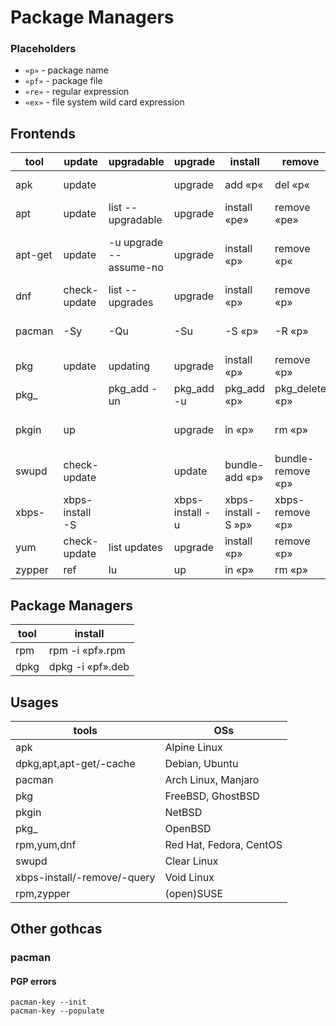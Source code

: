 # Package Managers

### Placeholders
- `«p»` - package name
- `«pf»` - package file
- `«re»` - regular expression
- `«ex»` - file system wild card expression

## Frontends
|tool|update|upgradable|upgrade|install|remove|prune|search|info|installed|
|---|---|---|---|---|---|---|---|---|---|
|apk|update||upgrade|add «p«|del «p«||search »re»|info »p»|info|
|apt|update|list --upgradable|upgrade|install «pe»|remove «pe»|autoremove|search «re»|show «p»|list --installed|
|apt-get|update|-u upgrade --assume-no|upgrade|install «p»|remove «p«|autoremove|apt-cache search «re»|apt-cache show «p»||
|dnf|check-update|list --upgrades|upgrade|install «p»|remove «p»|autoremove|search «ex»|info «p»|list --installed|
|pacman|-Sy|-Qu|-Su|-S «p»|-R «p»|-Rsn $(pacman -Qdtq)|-Ss «re»|-Qi «p»|-Qe|
|pkg|update|updating|upgrade|install «p»|remove «p»|autoremove|search «re»|info «p»|info|
|pkg_||pkg_add -un|pkg_add -u|pkg_add «p»|pkg_delete «p»|pkg_check|pkg_info -Q «re»|pkg_info «p»|pkg_info|
|pkgin|up||upgrade|in «p»|rm «p»|autoremove|se «re»|pkg-descr «p»|pkgin ls|
|swupd|check-update||update|bundle-add «p»|bundle-remove «p»|bundle-remove --orphans|search »re»|bundle-info «p»|bundle-list|
|xbps-|xbps-install -S||xbps-install -u|xbps-install -S »p»|xbps-remove «p»|xbps-remove -o|xbps-query -Rs «ex»|xbps-query -R «p»|xbps-query -l|
|yum|check-update|list updates|upgrade|install «p»|remove «p»|autoremove|search «re»|info «p»|list installed|
|zypper|ref|lu|up|in «p»|rm «p»|rm -u|se «ex»|if «p»|se -i|

## Package Managers
|tool|install|
|---|---|
|rpm|rpm -i «pf».rpm|
|dpkg|dpkg -i «pf».deb|

## Usages
|tools|OSs|
|---|---|
|apk|Alpine Linux|
|dpkg,apt,apt-get/-cache|Debian, Ubuntu|
|pacman|Arch Linux, Manjaro|
|pkg|FreeBSD, GhostBSD|
|pkgin|NetBSD|
|pkg_|OpenBSD|
|rpm,yum,dnf|Red Hat, Fedora, CentOS|
|swupd|Clear Linux|
|xbps-install/-remove/-query|Void Linux|
|rpm,zypper|(open)SUSE|


## Other gothcas

### pacman
#### PGP errors
```
pacman-key --init
pacman-key --populate
```

